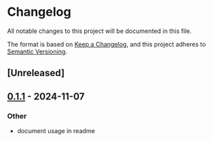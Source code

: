 # Changelog

All notable changes to this project will be documented in this file.

The format is based on [Keep a Changelog](https://keepachangelog.com/en/1.0.0/),
and this project adheres to [Semantic Versioning](https://semver.org/spec/v2.0.0.html).

## [Unreleased]

## [0.1.1](https://github.com/francisdb/jojodiff-rs/compare/v0.1.0...v0.1.1) - 2024-11-07

### Other

- document usage in readme
